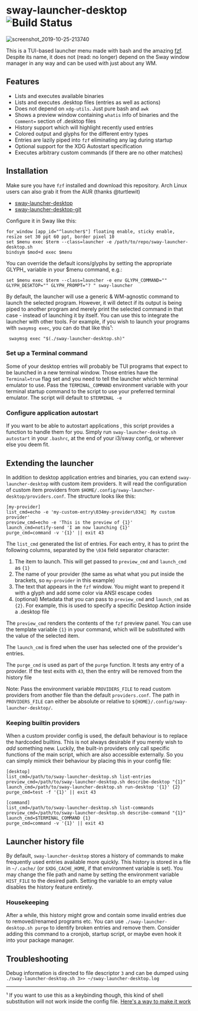# sway-launcher-desktop ![Build Status](https://github.com/Biont/sway-launcher-desktop/workflows/CI/badge.svg)

![screenshot_2019-10-25-213740](https://user-images.githubusercontent.com/4208996/67599848-3a1f3680-f771-11e9-9715-da6e943ae14e.png)

This is a TUI-based launcher menu made with bash and the amazing [fzf](https://github.com/junegunn/fzf).
Despite its name, it does not (read: no longer) depend on the Sway window manager in any way and can be used with just about any WM.

## Features
- Lists and executes available binaries
- Lists and executes .desktop files (entries as well as actions)
- Does not depend on `xdg-utils`. Just pure bash and `awk`
- Shows a preview window containing `whatis` info of binaries and the `Comment=` section of .desktop files
- History support which will highlight recently used entries
- Colored output and glyphs for the different entry types
- Entries are lazily piped into `fzf` eliminating any lag during startup
- Optional support for the XDG Autostart specification
- Executes arbitrary custom commands (if there are no other matches)

## Installation

Make sure you have `fzf` installed and download this repository. 
Arch Linux users can also grab it from the AUR (thanks @turtlewit)

* [sway-launcher-desktop](https://aur.archlinux.org/packages/sway-launcher-desktop/)
* [sway-launcher-desktop-git](https://aur.archlinux.org/packages/sway-launcher-desktop-git/)

Configure it in Sway like this:
```
for_window [app_id="^launcher$"] floating enable, sticky enable, resize set 30 ppt 60 ppt, border pixel 10
set $menu exec $term --class=launcher -e /path/to/repo/sway-launcher-desktop.sh
bindsym $mod+d exec $menu
```

You can override the default icons/glyphs by setting the appropriate GLYPH_ variable in your $menu command, e.g.:
```
set $menu exec $term --class=launcher -e env GLYPH_COMMAND="" GLYPH_DESKTOP="" GLYPH_PROMPT="? " sway-launcher
```

By default, the launcher will use a generic & WM-agnostic command to launch the selected program. 
However, it will detect if its output is being piped to another program and merely print 
the selected command in that case - instead of launching it by itself. You can use this to integrate the launcher with other tools.
For example, if you wish to launch your programs with `swaymsg exec`, you can do that like this¹:

```shell
 swaymsg exec "$(./sway-launcher-desktop.sh)"
```

### Set up a Terminal command
Some of your desktop entries will probably be TUI programs that expect to be launched in a new terminal window. Those entries have the `Terminal=true` flag set and you need to tell the launcher which terminal emulator to use. Pass the `TERMINAL_COMMAND` environment variable with your terminal startup command to the script to use your preferred terminal emulator. The script will default to `$TERMINAL -e`

### Configure application autostart
If you want to be able to autostart applications , this script provides a function to handle them for you. Simply run `sway-launcher-desktop.sh autostart` in your `.bashrc`, at the end of your i3/sway config, or wherever else you deem fit.

## Extending the launcher

In addition to desktop application entries and binaries, you can extend `sway-launcher-desktop` with custom item providers.
It will read the configuration of custom item providers from `$HOME/.config/sway-launcher-desktop/providers.conf`.
The structure looks like this:

```
[my-provider]
list_cmd=echo -e 'my-custom-entry\034my-provider\034  My custom provider'
preview_cmd=echo -e 'This is the preview of {1}'
launch_cmd=notify-send 'I am now launching {1}'
purge_cmd=command -v '{1}' || exit 43
```

The `list_cmd` generated the list of entries. For each entry, it has to print the following columns, separated by the `\034` field separator character:
1. The item to launch. This will get passed to `preview_cmd` and `launch_cmd` as `{1}`
2. The name of your provider (the same as what what you put inside the brackets, so `my-provider` in this example)
3. The text that appears in the `fzf` window. You might want to prepend it with a glyph and add some color via ANSI escape codes
4. (optional) Metadata that you can pass to `preview_cmd` and `launch_cmd` as `{2}`. For example, this is used to specify a specific Desktop Action inside a .desktop file

The `preview_cmd` renders the contents of the `fzf` preview panel. You can use the template variable `{1}` in your command, which will be substituted with the value of the selected item.

The `launch_cmd` is fired when the user has selected one of the provider's entries.

The `purge_cmd` is used as part of the `purge` function. It tests any entry of a provider. If the test exits with `43`, then the entry will be removed from the history file

Note: Pass the environment variable `PROVIDERS_FILE` to read custom providers from another file than the default `providers.conf`.
The path in `PROVIDERS_FILE` can either be absolute or relative to `${HOME}/.config/sway-launcher-desktop/`.


### Keeping builtin providers
When a custom provider config is used, the default behaviour is to replace the hardcoded builtins. This is not always desirable if you merely wish to *add* something new. Luckily, the built-in providers only call specific functions of the main script, which are also accessible externally.
So you can simply mimick their behaviour by placing this in your config file:

```
[desktop]
list_cmd=/path/to/sway-launcher-desktop.sh list-entries
preview_cmd=/path/to/sway-launcher-desktop.sh describe-desktop "{1}"
launch_cmd=/path/to/sway-launcher-desktop.sh run-desktop '{1}' {2}
purge_cmd=test -f '{1}' || exit 43

[command]
list_cmd=/path/to/sway-launcher-desktop.sh list-commands
preview_cmd=/path/to/sway-launcher-desktop.sh describe-command "{1}"
launch_cmd=$TERMINAL_COMMAND {1}
purge_cmd=command -v '{1}' || exit 43
```

## Launcher history file

By default, `sway-launcher-desktop` stores a history of commands to make frequently used entries available more quickly.
This history is stored in a file in `~/.cache/` (or `$XDG_CACHE_HOME`, if that environment variable is set).
You may change the file path and name by setting the environment variable `HIST_FILE` to the desired path.
Setting the variable to an empty value disables the history feature entirely.

### Housekeeping
After a while, this history might grow and contain some invalid entries due to removed/renamed programs etc.
You can use `./sway-launcher-desktop.sh purge` to identify broken entries and remove them.
Consider adding this command to a cronjob, startup script, or maybe even hook it into your package manager.


## Troubleshooting

Debug information is directed to file descriptor `3` and can be dumped using `./sway-launcher-desktop.sh 3>> ~/sway-launcher-desktop.log`

---

¹ If you want to use this as a keybinding though, this kind of shell substitution will not work inside the config file. [Here's a way to make it work](https://github.com/Biont/sway-launcher-desktop/issues/33#issuecomment-765145677)
